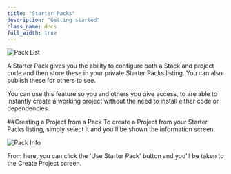 ```yaml
---
title: "Starter Packs"
description: "Getting started"
class_name: docs
full_width: true
---
```


![Pack List](/img/docs/packs_list.png)

A Starter Pack gives you the ability to configure both a Stack and project code and then store these in your private Starter Packs listing. You can also publish these for others to see.

You can use this feature so you and others you give access, to are able to instantly create a working project without the need to install either code or dependencies.

##Creating a Project from a Pack
To create a Project from your Starter Packs listing, simply select it and you'll be shown the information screen.

![Pack Info](/img/docs/packs_info.png)

From here, you can click the 'Use Starter Pack' button and you'll be taken to the Create Project screen.
